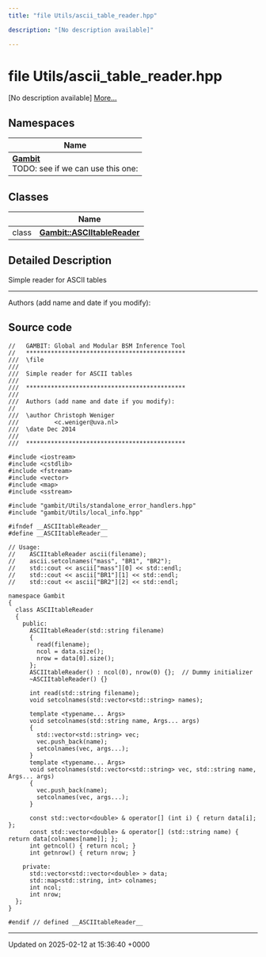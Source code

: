```yaml
---
title: "file Utils/ascii_table_reader.hpp"

description: "[No description available]"

---
```


# file Utils/ascii_table_reader.hpp

[No description available] [More...](#detailed-description)

## Namespaces

| Name           |
| -------------- |
| **[Gambit](/documentation/code/namespaces/namespacegambit/)** <br>TODO: see if we can use this one:  |

## Classes

|                | Name           |
| -------------- | -------------- |
| class | **[Gambit::ASCIItableReader](/documentation/code/classes/classgambit_1_1asciitablereader/)**  |

## Detailed Description


Simple reader for ASCII tables



------------------

Authors (add name and date if you modify): 




## Source code

```
//   GAMBIT: Global and Modular BSM Inference Tool
//   *********************************************
///  \file
///
///  Simple reader for ASCII tables
///
///  *********************************************
///
///  Authors (add name and date if you modify):
//
///  \author Christoph Weniger
///          <c.weniger@uva.nl>
///  \date Dec 2014
///
///  *********************************************

#include <iostream>
#include <cstdlib>
#include <fstream>
#include <vector>
#include <map>
#include <sstream>

#include "gambit/Utils/standalone_error_handlers.hpp"
#include "gambit/Utils/local_info.hpp"

#ifndef __ASCIItableReader__
#define __ASCIItableReader__

// Usage:
//    ASCIItableReader ascii(filename);
//    ascii.setcolnames("mass", "BR1", "BR2");
//    std::cout << ascii["mass"][0] << std::endl;
//    std::cout << ascii["BR1"][1] << std::endl;
//    std::cout << ascii["BR2"][2] << std::endl;

namespace Gambit
{
  class ASCIItableReader
  {
    public:
      ASCIItableReader(std::string filename)
      {
        read(filename);
        ncol = data.size();
        nrow = data[0].size();
      };
      ASCIItableReader() : ncol(0), nrow(0) {};  // Dummy initializer
      ~ASCIItableReader() {}

      int read(std::string filename);
      void setcolnames(std::vector<std::string> names);

      template <typename... Args>
      void setcolnames(std::string name, Args... args)
      {
        std::vector<std::string> vec;
        vec.push_back(name);
        setcolnames(vec, args...);
      }
      template <typename... Args>
      void setcolnames(std::vector<std::string> vec, std::string name, Args... args)
      {
        vec.push_back(name);
        setcolnames(vec, args...);
      }

      const std::vector<double> & operator[] (int i) { return data[i]; };
      const std::vector<double> & operator[] (std::string name) { return data[colnames[name]]; };
      int getncol() { return ncol; }
      int getnrow() { return nrow; }

    private:
      std::vector<std::vector<double> > data;
      std::map<std::string, int> colnames;
      int ncol;
      int nrow;
  };
}

#endif // defined __ASCIItableReader__
```


-------------------------------

Updated on 2025-02-12 at 15:36:40 +0000
